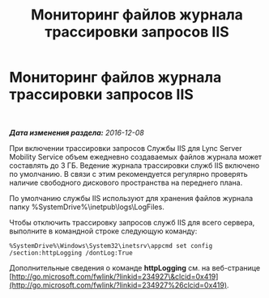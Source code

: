 ﻿---
title: Мониторинг файлов журнала трассировки запросов IIS
TOCTitle: Мониторинг файлов журнала трассировки запросов IIS
ms:assetid: b6730e92-6d74-4fa7-a83f-50b7bdadbffa
ms:mtpsurl: https://technet.microsoft.com/ru-ru/library/Hh690034(v=OCS.15)
ms:contentKeyID: 49310933
ms.date: 12/10/2016
mtps_version: v=OCS.15
ms.translationtype: HT
---

# Мониторинг файлов журнала трассировки запросов IIS

 

_**Дата изменения раздела:** 2016-12-08_

При включении трассировки запросов Службы IIS для Lync Server Mobility Service объем ежедневно создаваемых файлов журнала может составлять до 3 ГБ. Ведение журнала трассировки служб IIS включено по умолчанию. В связи с этим рекомендуется регулярно проверять наличие свободного дискового пространства на переднего плана.

По умолчанию службы IIS используют для хранения файлов журнала папку %SystemDrive%\\inetpub\\logs\\LogFiles.

Чтобы отключить трассировку запросов служб IIS для всего сервера, выполните в командной строке следующую команду:

    %SystemDrive%\Windows\System32\inetsrv\appcmd set config /section:httpLogging /dontLog:True

Дополнительные сведения о команде **httpLogging** см. на веб-странице [http://go.microsoft.com/fwlink/?linkid=234927\&clcid=0x419](http://go.microsoft.com/fwlink/?linkid=234927%26clcid=0x419).

